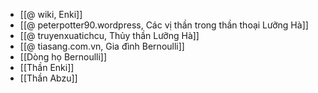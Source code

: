 - [[@ wiki, Enki]]
- [[@ peterpotter90.wordpress, Các vị thần trong thần thoại Lưỡng Hà]]
- [[@ truyenxuatichcu, Thủy thần Lưỡng Hà]]
- [[@ tiasang.com.vn, Gia đình Bernoulli]]
- [[Dòng họ Bernoulli]]
- [[Thần Enki]]
- [[Thần Abzu]]
